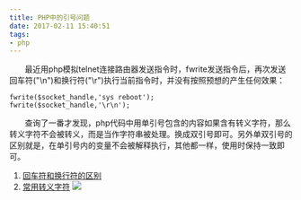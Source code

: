```yaml
---
title: PHP中的引号问题
date: 2017-02-11 15:40:51
tags:
- php
---
```

&#160; &#160; &#160; &#160;最近用php模拟telnet连接路由器发送指令时，fwrite发送指令后，再次发送回车符("\n")和换行符("\r")执行当前指令时，并没有按照预想的产生任何效果：

    fwrite($socket_handle,'sys reboot');
    fwrite($socket_handle,'\r\n');
&#160; &#160; &#160; &#160;查询了一番才发现，php代码中用单引号包含的内容如果含有转义字符，那么转义字符不会被转义，而是当作字符串被处理。换成双引号即可。另外单双引号的区别就是，在单引号内的变量不会被解释执行，其他都一样，使用时保持一致即可。

1. [回车符和换行符的区别](http://www.cnblogs.com/yunf/archive/2011/04/20/2021830.html)
2. [常用转义字符](http://baike.baidu.com/link?url=gOWNyWAZ5bkGwrbA1koAZ6Z0cDNjXvn7HyDOykHR8y-QMzS0j3RriKRfvtCTfFTDi4ZJ_z8jVKDcL_5c05Sl_XnHt82LB7Yul4Zz9pLKHr7GUm8xRuTcRvx7Rph3KcGh)
![](http://d.hiphotos.baidu.com/zhidao/wh%3D450%2C600/sign=f8180c7aae64034f0f98ca029af35507/18d8bc3eb13533fa31685189add3fd1f40345bbf.jpg)